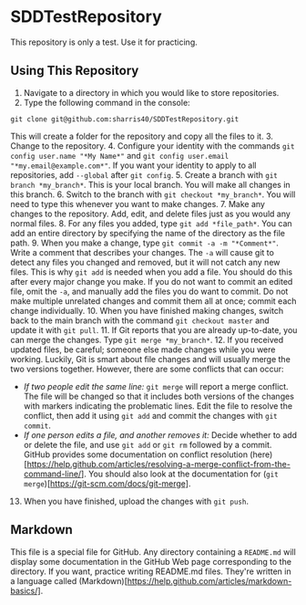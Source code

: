 # SDDTestRepository
This repository is only a test. Use it for practicing.

## Using This Repository
1. Navigate to a directory in which you would like to store repositories.
2. Type the following command in the console:
```
git clone git@github.com:sharris40/SDDTestRepository.git
```
This will create a folder for the repository and copy all the files to it.
3. Change to the repository.
4. Configure your identity with the commands `git config user.name "*My Name*"` and `git config user.email "*my.email@example.com*"`. If you want your identity to apply to all repositories, add `--global` after `git config`.
5. Create a branch with `git branch *my_branch*`. This is your local branch. You will make all changes in this branch.
6. Switch to the branch with `git checkout *my_branch*`. You will need to type this whenever you want to make changes.
7. Make any changes to the repository. Add, edit, and delete files just as you would any normal files.
8. For any files you added, type `git add *file_path*`. You can add an entire directory by specifying the name of the directory as the file path.
9. When you make a change, type `git commit -a -m "*Comment*"`. Write a comment that describes your changes. The `-a` will cause git to detect any files you changed and removed, but it will not catch any new files. This is why `git add` is needed when you add a file. You should do this after every major change you make. If you do not want to commit an edited file, omit the `-a`, and manually add the files you do want to commit. Do not make multiple unrelated changes and commit them all at once; commit each change individually.
10. When you have finished making changes, switch back to the main branch with the command `git checkout master` and update it with `git pull`.
11. If Git reports that you are already up-to-date, you can merge the changes. Type `git merge *my_branch*`.
12. If you received updated files, be careful; someone else made changes while you were working. Luckily, Git is smart about file changes and will usually merge the two versions together. However, there are some conflicts that can occur:
  * *If two people edit the same line:* `git merge` will report a merge conflict. The file will be changed so that it includes both versions of the changes with markers indicating the problematic lines. Edit the file to resolve the conflict, then add it using `git add` and commit the changes with `git commit`.
  * *If one person edits a file, and another removes it:* Decide whether to add or delete the file, and use `git add` or `git rm` followed by a commit.
GitHub provides some documentation on conflict resolution (here)[https://help.github.com/articles/resolving-a-merge-conflict-from-the-command-line/]. You should also look at the documentation for (`git merge`)[https://git-scm.com/docs/git-merge].
13. When you have finished, upload the changes with `git push`.

## Markdown
This file is a special file for GitHub. Any directory containing a `README.md` will display some documentation in the GitHub Web page corresponding to the directory. If you want, practice writing README.md files. They're written in a language called (Markdown)[https://help.github.com/articles/markdown-basics/].
